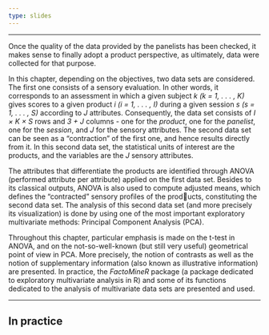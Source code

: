 ```yaml
---
type: slides
---
```


---


Once the quality of the data provided by the panelists has been checked, it makes sense to finally adopt a product perspective, as ultimately, data were collected for that purpose. 

In this chapter, depending on the objectives, two data sets are considered. The first one consists of a sensory evaluation. In other words, it corresponds to an assessment in which a given subject _k (k = 1, . . . , K)_ gives scores to a given product _i (i = 1, . . . , I)_ during a given session _s (s = 1, . . . , S)_ according to _J_ attributes. Consequently, the data set consists of _I × K × S_ rows and _3 + J_ columns - one for the _product_, one for the _panelist_, one for the _session_, and _J_ for the sensory attributes. The second data set can be seen as a “contraction” of the first one, and hence results directly from it. In this second data set, the statistical units of interest are the products, and the variables are the _J_ sensory attributes.

The attributes that differentiate the products are identified through ANOVA (performed attribute per attribute) applied on the first data set. Besides to its classical outputs, ANOVA is also used to compute adjusted means, which defines the “contracted” sensory profiles of the products, constituting the second data set. The analysis of this second data set (and more precisely its visualization) is done by using one of the most important exploratory multivariate methods: Principal Component Analysis (PCA).

Throughout this chapter, particular emphasis is made on the t-test in ANOVA, and on the not-so-well-known (but still very useful) geometrical point of view in PCA. More precisely, the notion of contrasts as well as the notion of supplementary information (also known as illustrative information) are presented. In practice, the *FactoMineR* package (a package dedicated to exploratory multivariate analysis in R) and some of its functions dedicated to the analysis of multivariate data sets are presented and used.


---

## In practice





